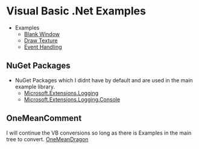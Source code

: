 # Visual Basic .Net Examples
- Examples
  - [Blank Window](#)
  - [Draw Texture](#)
  - [Event Handling](#)

## NuGet Packages
- NuGet Packages which I didnt have by default and are used in the main example library.
  - [Microsoft.Extensions.Logging](#)
  - [Microsoft.Extensions.Logging.Console](#)

## OneMeanComment
I will continue the VB conversions so long as there is Examples in the main tree to convert. [OneMeanDragon](https://github.com/OneMeanDragon)
